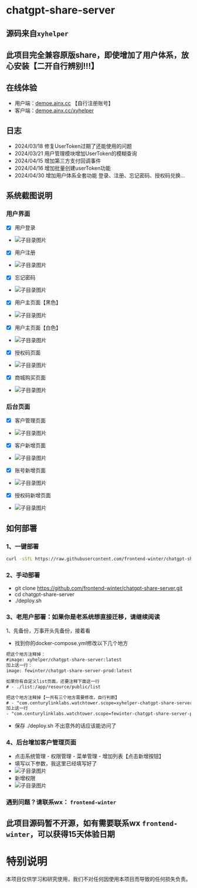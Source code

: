 # chatgpt-share-server

## 源码来自`xyhelper`

## 此项目完全兼容原版share，即使增加了用户体系，放心安装【二开自行辨别!!!】

## 在线体验
- 用户端：[demoe.ainx.cc](https://demoe.ainx.cc) 【自行注册账号】
- 客户端：[demoe.ainx.cc/xyhelper](https://demoe.ainx.cc/xyhelper) 

## 日志
- 2024/03/18 修复UserToken过期了还能使用的问题
- 2024/03/21 用户管理模块增加UserToken的模糊查询
- 2024/04/15 增加第三方支付回调事件
- 2024/04/16 增加批量创建userToken功能
- 2024/04/30 增加用户体系全套功能 登录、注册、忘记密码、授权码兑换...

## 系统截图说明
### 用户界面
- [x] 用户登录
- ![子目录图片](./images/img.png)
- [x] 用户注册
- ![子目录图片](./images/img_1.png)
- [x] 忘记密码
- ![子目录图片](./images/img_2.png)
- [x] 用户主页面【黑色】
- ![子目录图片](./images/img_3.png)
- [x] 用户主页面【白色】
- ![子目录图片](./images/img_4.png)
- [x] 授权码页面
- ![子目录图片](./images/img_5.png)
- [x] 商城购买页面
- ![子目录图片](./images/img_6.png)

### 后台页面
- [x] 客户管理页面
- ![子目录图片](./images/img_7.png)
- [x] 客户新增页面
- ![子目录图片](./images/img_8.png)
- [x] 账号新增页面
- ![子目录图片](./images/img_9.png)
- [x] 授权码新增页面
- ![子目录图片](./images/img_10.png)


## 如何部署

### 1、一键部署
```bash
curl -sSfL https://raw.githubusercontent.com/frontend-winter/chatgpt-share-server/master/quick-install.sh | bash
```

### 2、手动部署

- git clone https://github.com/frontend-winter/chatgpt-share-server.git
- cd chatgpt-share-server
- ./deploy.sh

### 3、老用户部署：如果你是老系统想直接迁移，请继续阅读
1、先备份，万事开头先备份，接着看
- 找到你的docker-compose.yml修改以下几个地方
```html
把这个地方注释掉：
#image: xyhelper/chatgpt-share-server:latest
加上这一行：
image: fewinter/chatgpt-share-server-prod:latest

如果你有自定义list页面，还要注释下面这一行
# - ./list:/app/resource/public/list

把这个地方注释掉【一共有三个地方需要修改，自行判断】
# - "com.centurylinklabs.watchtower.scope=xyhelper-chatgpt-share-server"
加上这一行
- "com.centurylinklabs.watchtower.scope=fewinter-chatgpt-share-server-prod"
```
- 保存 ./deploy.sh 不出意外的话应该能访问了

### 4、后台增加客户管理页面
- 点击系统管理 - 权限管理 - 菜单管理 - 增加列表【点击新增按钮】
- 填写以下参数，我这里已经填写好了
- ![子目录图片](./images/img_11.png)
- 新增权限
- ![子目录图片](./images/img_12.png)

### 遇到问题？请联系wx： `frontend-winter`

## 此项目源码暂不开源，如有需要联系wx `frontend-winter`，可以获得15天体验日期

# 特别说明

本项目仅供学习和研究使用，我们不对任何因使用本项目而导致的任何损失负责。
